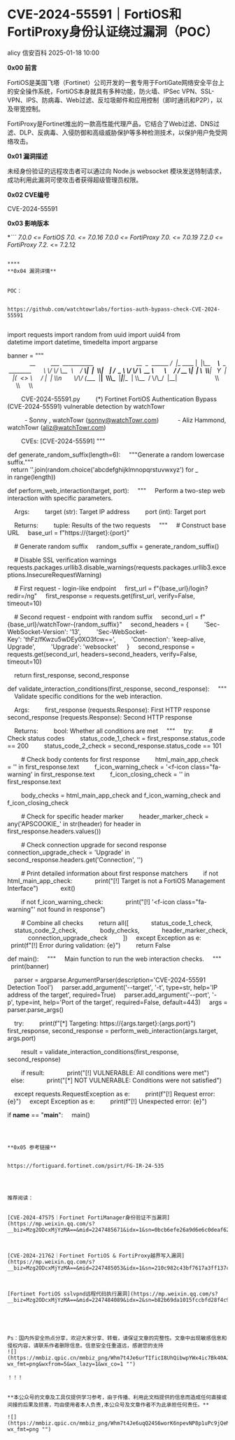#  CVE-2024-55591｜FortiOS和FortiProxy身份认证绕过漏洞（POC）   
alicy  信安百科   2025-01-18 10:00  
  
**0x00 前言**  
  
  
FortiOS是美国飞塔（Fortinet）公司开发的一套专用于FortiGate网络安全平台上的安全操作系统，FortiOS本身就具有多种功能，防火墙、IPSec VPN、SSL-VPN、IPS、防病毒、Web过滤、反垃圾邮件和应用控制（即时通讯和P2P），以及带宽控制。  
  
  
  
FortiProxy是Fortinet推出的一款高性能代理产品，它结合了Web过滤、DNS过滤、DLP、反病毒、入侵防御和高级威胁保护等多种检测技术，以保护用户免受网络攻击。  
  
  
  
**0x01 漏洞描述**  
  
  
未经身份验证的远程攻击者可以通过向 Node.js websocket 模块发送特制请求，成功利用此漏洞可使攻击者获得超级管理员权限。  
  
  
  
**0x02 CVE编号**  
  
  
CVE-2024-55591  
  
  
  
**0x03 影响版本**  
  
****```
7.0.0 <= FortiOS 7.0.* <= 7.0.16
7.0.0 <= FortiProxy 7.0.* <= 7.0.19
7.2.0 <= FortiProxy 7.2.* <= 7.2.12
```  
  
****  
**0x04 漏洞详情**  
  
  
POC：  
  
  
https://github.com/watchtowrlabs/fortios-auth-bypass-check-CVE-2024-55591  
  
```
import requests
import random
from uuid import uuid4
from datetime import datetime, timedelta
import argparse

banner = """\
             __         ___  ___________                   
     __  _  ______ _/  |__ ____ |  |_\\__    ____\\____  _  ________ 
     \\ \\/ \\/ \\__  \\    ___/ ___\\|  |  \\\\|    | /  _ \\ \\/ \\/ \\_  __ \\
      \\     / / __ \\|  | \\  \\\\___|   Y  |    |(  <_> \\     / |  | \\\n       \\/\\_/ (____  |__|  \\\\\\\___  |___|__|__  | \\\\__  / \\\/\\_/  |__|   
                  \\\          \\\     \\\                              

        CVE-2024-55591.py
        (*) Fortinet FortiOS Authentication Bypass (CVE-2024-55591) vulnerable detection by watchTowr

          - Sonny , watchTowr (sonny@watchTowr.com)
          - Aliz Hammond, watchTowr (aliz@watchTowr.com)

        CVEs: [CVE-2024-55591]
"""

def generate_random_suffix(length=6):
    """Generate a random lowercase suffix."""
    return ''.join(random.choice('abcdefghijklmnopqrstuvwxyz') for _ in range(length))

def perform_web_interaction(target, port):
    """
    Perform a two-step web interaction with specific parameters.

    Args:
        target (str): Target IP address
        port (int): Target port

    Returns:
        tuple: Results of the two requests
    """
    # Construct base URL
    base_url = f"https://{target}:{port}"

    # Generate random suffix
    random_suffix = generate_random_suffix()

    # Disable SSL verification warnings
    requests.packages.urllib3.disable_warnings(requests.packages.urllib3.exceptions.InsecureRequestWarning)

    # First request - login-like endpoint
    first_url = f"{base_url}/login?redir=/ng"
    first_response = requests.get(first_url, verify=False, timeout=10)

    # Second request - endpoint with random suffix
    second_url = f"{base_url}/watchTowr-{random_suffix}"
    second_headers = {
        'Sec-WebSocket-Version': '13',
        'Sec-WebSocket-Key': 'thFz/fKwzu5wDEy0XO3fcw==',
        'Connection': 'keep-alive, Upgrade',
        'Upgrade': 'websocket'
    }
    second_response = requests.get(second_url, headers=second_headers, verify=False, timeout=10)

    return first_response, second_response

def validate_interaction_conditions(first_response, second_response):
    """
    Validate specific conditions for the web interaction.

    Args:
        first_response (requests.Response): First HTTP response
        second_response (requests.Response): Second HTTP response

    Returns:
        bool: Whether all conditions are met
    """
    try:
        # Check status codes
        status_code_1_check = first_response.status_code == 200
        status_code_2_check = second_response.status_code == 101

        # Check body contents for first response
        html_main_app_check = '<html class="main-app">' in first_response.text
        f_icon_warning_check = '<f-icon class="fa-warning' in first_response.text
        f_icon_closing_check = '</f-icon>' in first_response.text

        body_checks = html_main_app_check and f_icon_warning_check and f_icon_closing_check

        # Check for specific header marker
        header_marker_check = any('APSCOOKIE_' in str(header) for header in first_response.headers.values())

        # Check connection upgrade for second response
        connection_upgrade_check = 'Upgrade' in second_response.headers.get('Connection', '')

        # Print detailed information about first response matchers
        if not html_main_app_check:
            print("[!] Target is not a FortiOS Management Interface")
            exit()

        if not f_icon_warning_check:
            print("[!] '<f-icon class=\"fa-warning\"' not found in response")

        # Combine all checks
        return all([
            status_code_1_check,
            status_code_2_check,
            body_checks,
            header_marker_check,
            connection_upgrade_check
        ])
    except Exception as e:
        print(f"[!] Error during validation: {e}")
        return False

def main():
    """
    Main function to run the web interaction checks.
    """
    print(banner)

    parser = argparse.ArgumentParser(description='CVE-2024-55591 Detection Tool')
    parser.add_argument('--target', '-t', type=str, help='IP address of the target', required=True)
    parser.add_argument('--port', '-p', type=int, help='Port of the target', required=False, default=443)
    args = parser.parse_args()

    try:
        print(f"[*] Targeting: https://{args.target}:{args.port}")
        first_response, second_response = perform_web_interaction(args.target, args.port)

        result = validate_interaction_conditions(first_response, second_response)

        if result:
            print("[!] VULNERABLE: All conditions were met")
        else:
            print("[*] NOT VULNERABLE: Conditions were not satisfied")

    except requests.RequestException as e:
        print(f"[!] Request error: {e}")
    except Exception as e:
        print(f"[!] Unexpected error: {e}")

if __name__ == "__main__":
    main()
```  
  
  
  
**0x05 参考链接**  
  
  
https://fortiguard.fortinet.com/psirt/FG-IR-24-535  
  
  
  
  
推荐阅读：  
  
  
[CVE-2024-47575｜Fortinet FortiManager身份验证不当漏洞](https://mp.weixin.qq.com/s?__biz=Mzg2ODcxMjYzMA==&mid=2247485671&idx=1&sn=0bcb6efe26a9d6e6c0deaf625f1db8c6&scene=21#wechat_redirect)  
  
  
  
[CVE-2024-21762｜Fortinet FortiOS & FortiProxy越界写入漏洞](https://mp.weixin.qq.com/s?__biz=Mzg2ODcxMjYzMA==&mid=2247485053&idx=1&sn=210c982c43bf7617a3ff137c6efc4432&scene=21#wechat_redirect)  
  
  
  
[Fortinet FortiOS sslvpnd远程代码执行漏洞](https://mp.weixin.qq.com/s?__biz=Mzg2ODcxMjYzMA==&mid=2247484089&idx=2&sn=b82b69da1015fccbfd28f4c95b7917dc&scene=21#wechat_redirect)  
  
  
  
  
  
Ps：国内外安全热点分享，欢迎大家分享、转载，请保证文章的完整性。文章中出现敏感信息和侵权内容，请联系作者删除信息。信息安全任重道远，感谢您的支持  
![](https://mmbiz.qpic.cn/mmbiz_png/Whm7t4Je6urTIficI8UhQibwpYWx4ic7Bk40AJlXrgx3icofWCbd5cbJFheld132R8exvlHnicn0AUjHLmVok4wV9qA/640?wx_fmt=png&wxfrom=5&wx_lazy=1&wx_co=1 "")  
  
！！！  
  
  
**本公众号的文章及工具仅提供学习参考，由于传播、利用此文档提供的信息而造成任何直接或间接的后果及损害，均由使用者本人负责,本公众号及文章作者不为此承担任何责任。**  
  
![](https://mmbiz.qpic.cn/mmbiz_png/Whm7t4Je6uqQ24S6worK6npevNP8p1uPc9jQeMAib2iaibBnibOzFaIbD0KlvsEtUAmL3xdbJJnWk74Y1KfBcIazzw/640?wx_fmt=png "")  
  
  
